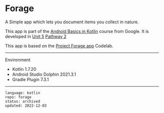 # Forage

A Simple app which lets you document items you collect in nature.

This app is part of the [Android Basics in Kotlin] course from Google. It is developed in [Unit 5] [Pathway 2]

This app is based on the [Project Forage app] Codelab.

[Android Basics in Kotlin]: https://developer.android.com/courses/android-basics-kotlin/course
[Unit 5]: https://developer.android.com/courses/android-basics-kotlin/unit-5
[Pathway 2]: https://developer.android.com/courses/pathways/android-basics-kotlin-unit-5-pathway-2
[Project Forage app]: https://developer.android.com/codelabs/basic-android-kotlin-training-project-forage

---

Environment

- Kotlin 1.7.20
- Android Studio Dolphin 2021.3.1
- Gradle Plugin 7.3.1

---

```
language: kotlin
repo: forage
status: archived
updated: 2022-12-03
```